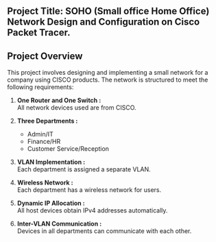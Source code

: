 ## Project Title: SOHO (Small office Home Office) Network Design and Configuration on Cisco Packet Tracer.

## Project Overview
This project involves designing and implementing a small network for a company using CISCO products. The network is structured to meet the following requirements:

1.  **One Router and One Switch :** 
    <br/> All  network devices used are from CISCO.

2.  **Three Departments :**
       - Admin/IT
       - Finance/HR
       - Customer Service/Reception

3.   **VLAN Implementation :** 
     <br/> Each department is assigned a separate VLAN.

4.   **Wireless Network :**
     <br/> Each department has a wireless network for users.

5.   **Dynamic IP Allocation :**
     <br/> All host devices obtain IPv4 addresses automatically.

6.   **Inter-VLAN Communication :**
     <br/> Devices in all departments can communicate with each other.
